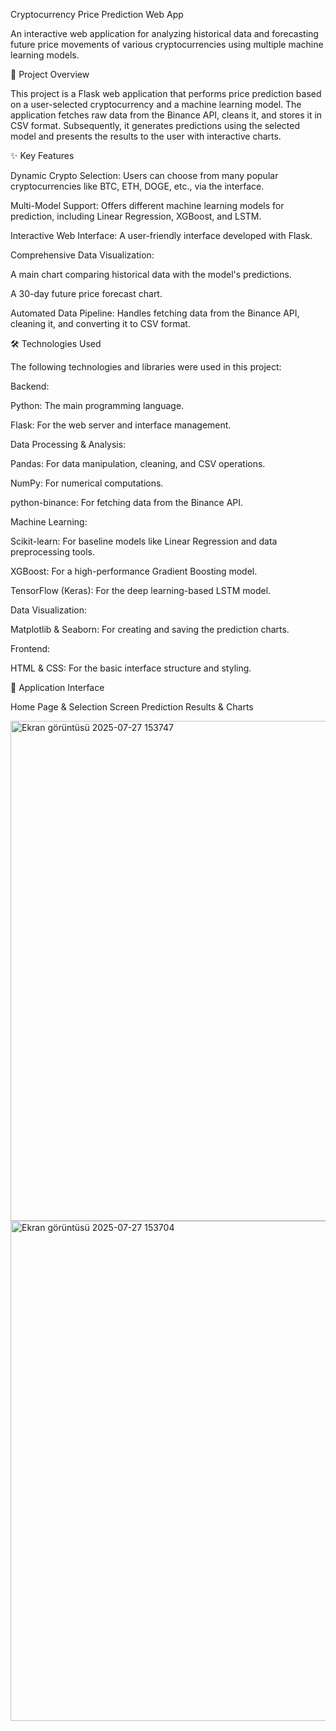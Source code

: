 Cryptocurrency Price Prediction Web App 

An interactive web application for analyzing historical data and forecasting future price movements of various cryptocurrencies using multiple machine learning models.

🌟 Project Overview

This project is a Flask web application that performs price prediction based on a user-selected cryptocurrency and a machine learning model. The application fetches raw data from the Binance API, cleans it, and stores it in CSV format. Subsequently, it generates predictions using the selected model and presents the results to the user with interactive charts.

✨ Key Features

Dynamic Crypto Selection: Users can choose from many popular cryptocurrencies like BTC, ETH, DOGE, etc., via the interface.

Multi-Model Support: Offers different machine learning models for prediction, including Linear Regression, XGBoost, and LSTM.

Interactive Web Interface: A user-friendly interface developed with Flask.

Comprehensive Data Visualization:

A main chart comparing historical data with the model's predictions.

A 30-day future price forecast chart.

Automated Data Pipeline: Handles fetching data from the Binance API, cleaning it, and converting it to CSV format.

🛠️ Technologies Used

The following technologies and libraries were used in this project:

Backend:

Python: The main programming language.

Flask: For the web server and interface management.

Data Processing & Analysis:

Pandas: For data manipulation, cleaning, and CSV operations.

NumPy: For numerical computations.

python-binance: For fetching data from the Binance API.

Machine Learning:

Scikit-learn: For baseline models like Linear Regression and data preprocessing tools.

XGBoost: For a high-performance Gradient Boosting model.

TensorFlow (Keras): For the deep learning-based LSTM model.

Data Visualization:

Matplotlib & Seaborn: For creating and saving the prediction charts.

Frontend:

HTML & CSS: For the basic interface structure and styling.

📸 Application Interface

Home Page & Selection Screen	Prediction Results & Charts

<img width="800" height="800" alt="Ekran görüntüsü 2025-07-27 153747" src="https://github.com/user-attachments/assets/b4578b26-cf7a-47e9-af50-9aa37951983a" />

<img width="800" height="800" alt="Ekran görüntüsü 2025-07-27 153704" src="https://github.com/user-attachments/assets/8923c268-82fe-4185-b64d-312deb89aa83" />
